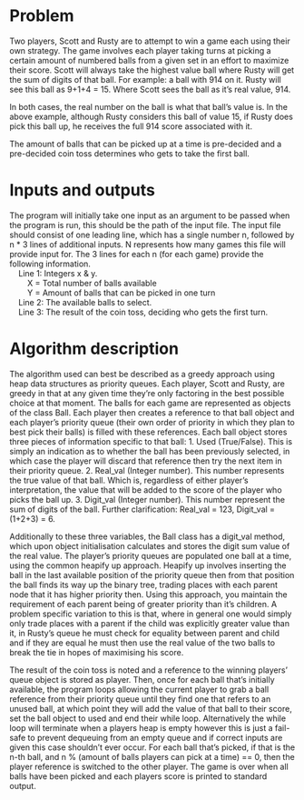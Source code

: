 # Problem
 Two players, Scott and Rusty are to attempt to win a game each using their own strategy. The game involves each player taking turns at picking a certain amount of numbered balls from a given set in an effort to maximize their score. Scott will always take the highest value ball where Rusty will get the sum of digits of that ball. For example: a ball with ​914​ on it. Rusty will see this ball as ​9+1+4​ = ​15.​ Where Scott sees the ball as it’s real value, 914.

 In both cases, the real number on the ball is what that ball’s value is. In the above example, although Rusty considers this ball of value 15, if Rusty does pick this ball up, he receives the full 914 score associated with it.

 The amount of balls that can be picked up at a time is pre-decided and a pre-decided coin toss determines who gets to take the first ball.
# Inputs and outputs
 The program will initially take one input as an argument to be passed when the program is run, this should be the path of the input file.
 The input file should consist of one leading line, which has a single number n, followed by n * 3 lines of additional inputs.
 N represents how many games this file will provide input for. The 3 lines for each n (for each game) provide the following information.<br/>
 &nbsp;&nbsp;&nbsp;&nbsp;Line 1: Integers x & y.<br/>
        &nbsp;&nbsp;&nbsp;&nbsp;&nbsp;&nbsp;&nbsp;&nbsp;X = Total number of balls available<br/>
        &nbsp;&nbsp;&nbsp;&nbsp;&nbsp;&nbsp;&nbsp;&nbsp;Y = Amount of balls that can be picked in one turn<br/>
 &nbsp;&nbsp;&nbsp;&nbsp;Line 2: The available balls to select.<br/>
 &nbsp;&nbsp;&nbsp;&nbsp;Line 3: The result of the coin toss, deciding who gets the first turn.<br/>

# Algorithm description
 The algorithm used can best be described as a greedy approach using heap data structures as priority queues.
 Each player, Scott and Rusty, are greedy in that at any given time they’re only factoring in the best possible choice at that moment.
 The balls for each game are represented as objects of the class Ball. Each player then creates a reference to that ball object and each player’s priority queue (their own order of priority in which they plan to best pick their balls) is filled with these references.
 Each ball object stores three pieces of information specific to that ball:
     1. Used (True/False). This is simply an indication as to whether the ball has been previously selected, in which case the player will discard that reference then try the next item in their priority queue.
     2. Real_val (Integer number). This number represents the true value of that ball. Which is, regardless of either player’s interpretation, the value that will be added to the score of the player who picks the ball up.
     3. Digit_val (Integer number). This number represent the sum of digits of the ball. Further clarification: Real_val = 123, Digit_val = (1+2+3) = 6.

 Additionally to these three variables, the Ball class has a digit_val method, which upon object initialisation calculates and stores the digit sum value of the real value.
 The player’s priority queues are populated one ball at a time, using the common heapify up approach. Heapify up involves inserting the ball in the last available position of the priority queue then from that position the ball finds its way up the binary tree, trading places with each parent node that it has higher priority then.
 Using this approach, you maintain the requirement of each parent being of greater priority than it’s children.
 A problem specific variation to this is that, where in general one would simply only trade places with a parent if the child was explicitly greater value than it, in Rusty’s queue he must check for equality between parent and child and if they are equal he must then use the real value of the two balls to break the tie in hopes of maximising his score.

 The result of the coin toss is noted and a reference to the winning players’ queue object is stored as player. Then, once for each ball that’s initially available, the program loops allowing the current player to grab a ball reference from their priority queue until they find one that refers to an unused ball, at which point they will add the value of that ball to their score, set the ball object to ​used​ and end their while loop. Alternatively the while loop will terminate when a players heap is empty however this is just a fail-safe to prevent dequeuing from an empty queue and if correct inputs are given this case shouldn’t ever occur.
 For each ball that’s picked, if that is the n-th ball, and n % (amount of balls players can pick at a time) == 0, then the player reference is switched to the other player.
 The game is over when all balls have been picked and each players score is printed to standard output.
